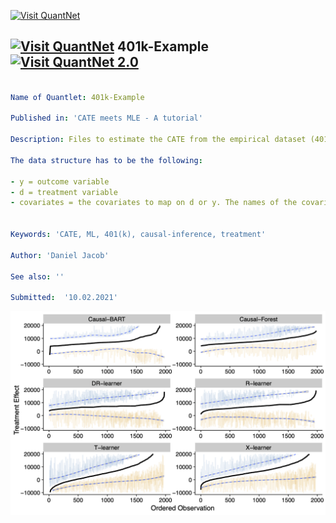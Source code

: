 [<img src="https://github.com/QuantLet/Styleguide-and-FAQ/blob/master/pictures/banner.png" width="888" alt="Visit QuantNet">](http://quantlet.de/)

## [<img src="https://github.com/QuantLet/Styleguide-and-FAQ/blob/master/pictures/qloqo.png" alt="Visit QuantNet">](http://quantlet.de/) **401k-Example** [<img src="https://github.com/QuantLet/Styleguide-and-FAQ/blob/master/pictures/QN2.png" width="60" alt="Visit QuantNet 2.0">](http://quantlet.de/)

```yaml

Name of Quantlet: 401k-Example

Published in: 'CATE meets MLE - A tutorial'

Description: Files to estimate the CATE from the empirical dataset (401(k) eligibility). Uses all meta-learners as well as causal BART and causal forest. 

The data structure has to be the following: 

- y = outcome variable
- d = treatment variable
- covariates = the covariates to map on d or y. The names of the covariates can be seen in the main.R file. 


Keywords: 'CATE, ML, 401(k), causal-inference, treatment'

Author: 'Daniel Jacob'

See also: ''

Submitted:  '10.02.2021'

```

![Picture1](401k_CATE_all_CI.png)